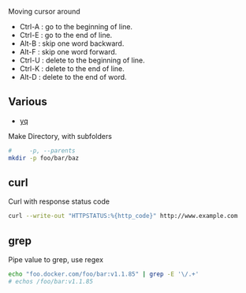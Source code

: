 Moving cursor around

- Ctrl-A : go to the beginning of line.
- Ctrl-E : go to the end of line.
- Alt-B : skip one word backward.
- Alt-F : skip one word forward.
- Ctrl-U : delete to the beginning of line.
- Ctrl-K : delete to the end of line.
- Alt-D : delete to the end of word.

## Various

- [yq](command-line/yq.md)

Make Directory, with subfolders

```bash
#     -p, --parents
mkdir -p foo/bar/baz
```

## curl

Curl with response status code

```bash
curl --write-out "HTTPSTATUS:%{http_code}" http://www.example.com
```

## grep

Pipe value to grep, use regex

```bash
echo "foo.docker.com/foo/bar:v1.1.85" | grep -E '\/.+'
# echos /foo/bar:v1.1.85
```
